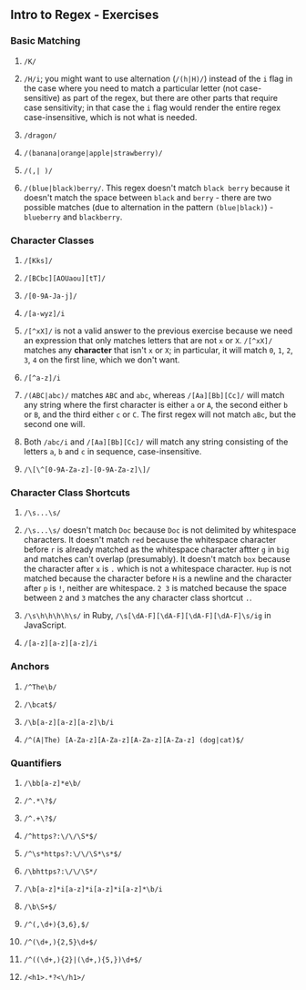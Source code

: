 ## Intro to Regex - Exercises ##

### Basic Matching ###

1. `/K/`

2. `/H/i`; you might want to use alternation (`/(h|H)/`) instead of the `i` flag in the case where you need to match a particular letter (not case-sensitive) as part of the regex, but there are other parts that require case sensitivity; in that case the `i` flag would render the entire regex case-insensitive, which is not what is needed.

3. `/dragon/`

4. `/(banana|orange|apple|strawberry)/`

5. `/(,| )/`

6. `/(blue|black)berry/`. This regex doesn't match `black berry` because it doesn't match the space between `black` and `berry` - there are two possible matches (due to alternation in the pattern `(blue|black)`) - `blueberry` and `blackberry`.

### Character Classes ###

1. `/[Kks]/`

2. `/[BCbc][AOUaou][tT]/`

3. `/[0-9A-Ja-j]/`

4. `/[a-wyz]/i`

5. `/[^xX]/` is not a valid answer to the previous exercise because we need an expression that only matches letters that are not `x` or `X`. `/[^xX]/` matches any **character** that isn't `x` or `X`; in particular, it will match `0`, `1`, `2`, `3`, `4` on the first line, which we don't want.

6. `/[^a-z]/i`

7. `/(ABC|abc)/` matches `ABC` and `abc`, whereas `/[Aa][Bb][Cc]/` will match any string where the first character is either `a` or `A`, the second either `b` or `B`, and the third either `c` or `C`. The first regex will not match `aBc`, but the second one will.

8. Both `/abc/i` and `/[Aa][Bb][Cc]/` will match any string consisting of the letters `a`, `b` and `c` in sequence, case-insensitive.

9. `/\[\^[0-9A-Za-z]-[0-9A-Za-z]\]/`

### Character Class Shortcuts ###

1. `/\s...\s/`

2. `/\s...\s/` doesn't match `Doc` because `Doc` is not delimited by whitespace characters. It doesn't match `red` because the whitespace character before `r` is already matched as the whitespace character aftter `g` in `big` and matches can't overlap (presumably). It doesn't match `box` because the character after `x` is `.` which is not a whitespace character. `Hup` is not matched because the character before `H` is a newline and the character after `p` is `!`, neither are whitespace. `2 3` is matched because the space between `2` and `3` matches the any character class shortcut `.`.

3. `/\s\h\h\h\h\s/` in Ruby, `/\s[\dA-F][\dA-F][\dA-F][\dA-F]\s/ig` in JavaScript.

4. `/[a-z][a-z][a-z]/i`

### Anchors ###

1. `/^The\b/`

2. `/\bcat$/`

3. `/\b[a-z][a-z][a-z]\b/i`

4. `/^(A|The) [A-Za-z][A-Za-z][A-Za-z][A-Za-z] (dog|cat)$/`

### Quantifiers ###

1. `/\bb[a-z]*e\b/`

2. `/^.*\?$/`

3. `/^.+\?$/`

4. `/^https?:\/\/\S*$/`

5. `/^\s*https?:\/\/\S*\s*$/`

6. `/\bhttps?:\/\/\S*/`

7. `/\b[a-z]*i[a-z]*i[a-z]*i[a-z]*\b/i`

8. `/\b\S+$/`

9. `/^(,\d+){3,6},$/`

10. `/^(\d+,){2,5}\d+$/`

11. `/^((\d+,){2}|(\d+,){5,})\d+$/`

12. `/<h1>.*?<\/h1>/`